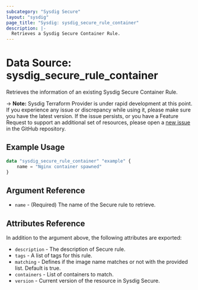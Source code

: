 ```yaml
---
subcategory: "Sysdig Secure"
layout: "sysdig"
page_title: "Sysdig: sysdig_secure_rule_container"
description: |-
  Retrieves a Sysdig Secure Container Rule.
---
```


# Data Source: sysdig_secure_rule_container

Retrieves the information of an existing Sysdig Secure Container Rule.

-> **Note:** Sysdig Terraform Provider is under rapid development at this point. If you experience any issue or discrepancy while using it, please make sure you have the latest version. If the issue persists, or you have a Feature Request to support an additional set of resources, please open a [new issue](https://github.com/sysdiglabs/terraform-provider-sysdig/issues/new) in the GitHub repository.

## Example Usage

```terraform
data "sysdig_secure_rule_container" "example" {
    name = "Nginx container spawned"
}
```

## Argument Reference

* `name` - (Required) The name of the Secure rule to retrieve.

## Attributes Reference

In addition to the argument above, the following attributes are exported:

* `description` - The description of Secure rule.
* `tags` - A list of tags for this rule.
* `matching` - Defines if the image name matches or not with the provided list. Default is true.
* `containers` - List of containers to match.
* `version` - Current version of the resource in Sysdig Secure.
